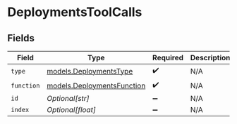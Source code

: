 # DeploymentsToolCalls


## Fields

| Field                                                          | Type                                                           | Required                                                       | Description                                                    |
| -------------------------------------------------------------- | -------------------------------------------------------------- | -------------------------------------------------------------- | -------------------------------------------------------------- |
| `type`                                                         | [models.DeploymentsType](../models/deploymentstype.md)         | :heavy_check_mark:                                             | N/A                                                            |
| `function`                                                     | [models.DeploymentsFunction](../models/deploymentsfunction.md) | :heavy_check_mark:                                             | N/A                                                            |
| `id`                                                           | *Optional[str]*                                                | :heavy_minus_sign:                                             | N/A                                                            |
| `index`                                                        | *Optional[float]*                                              | :heavy_minus_sign:                                             | N/A                                                            |